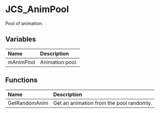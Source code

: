 # JCS_AnimPool

Pool of animation.

## Variables

| Name      | Description     |
|:----------|:----------------|
| mAnimPool | Animation pool. |

## Functions

| Name          | Description                              |
|:--------------|:-----------------------------------------|
| GetRandomAnim | Get an animation from the pool randomly. |
